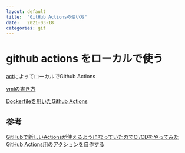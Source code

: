 ```yaml
---
layout: default
title:  "GitHub Actionsの使い方"
date:   2021-03-18
categories: git
---
```

# github actions をローカルで使う

[act](https://github.com/nektos/act)によってローカルでGithub Actions

[ymlの書き方](https://docs.github.com/en/actions/reference/workflow-syntax-for-github-actions)

[Dockerfileを用いたGithub Actions](https://docs.github.com/ja/actions/creating-actions/creating-a-docker-container-action)


## 参考
[GitHubで新しいActionsが使えるようになっていたのでCI/CDをやってみた](https://rcmdnk.com/blog/2019/08/19/computer-git-github/)  
[GitHub Actions用のアクションを自作する](https://rcmdnk.com/blog/2020/04/23/computer-git-github/)  
